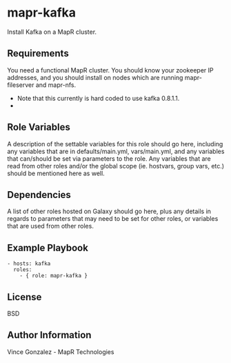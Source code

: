mapr-kafka
========

Install Kafka on a MapR cluster.

Requirements
------------

You need a functional MapR cluster. You should know your zookeeper IP addresses, and you should install on nodes which are running mapr-fileserver and mapr-nfs.

- Note that this currently is hard coded to use kafka 0.8.1.1. 
- 

Role Variables
--------------

A description of the settable variables for this role should go here, including any variables that are in defaults/main.yml, vars/main.yml, and any variables that can/should be set via parameters to the role. Any variables that are read from other roles and/or the global scope (ie. hostvars, group vars, etc.) should be mentioned here as well.

Dependencies
------------

A list of other roles hosted on Galaxy should go here, plus any details in regards to parameters that may need to be set for other roles, or variables that are used from other roles.

Example Playbook
-------------------------

```
- hosts: kafka
  roles:
    - { role: mapr-kafka }
```


License
-------

BSD

Author Information
------------------

Vince Gonzalez - MapR Technologies

